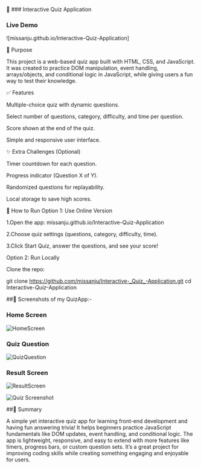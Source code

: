 🎯 ### Interactive Quiz Application

### Live Demo
![missanju.github.io/Interactive-Quiz-Application]

📌 Purpose

This project is a web-based quiz app built with HTML, CSS, and JavaScript.
It was created to practice DOM manipulation, event handling, arrays/objects, and conditional logic in JavaScript, while giving users a fun way to test their knowledge.


✅ Features

Multiple-choice quiz with dynamic questions.

Select number of questions, category, difficulty, and time per question.

Score shown at the end of the quiz.

Simple and responsive user interface.


✨ Extra Challenges (Optional)

Timer countdown for each question.

Progress indicator (Question X of Y).

Randomized questions for replayability.

Local storage to save high scores.



🚀 How to Run
Option 1: Use Online Version

1.Open the app: missanju.github.io/Interactive-Quiz-Application

2.Choose quiz settings (questions, category, difficulty, time).

3.Click Start Quiz, answer the questions, and see your score!


Option 2: Run Locally

Clone the repo:

git clone https://github.com/missanju/Interactive-_Quiz_-Application.git
cd Interactive-_Quiz_-Application

##📸 Screenshots  of my QuizApp:-
 
### Home Screen  
![HomeScreen](images/home.jpg)  

### Quiz Question  
![QuizQuestion](images/question.jpg)  

### Result Screen  
![ResultScreen](images/result.jpg)  

![Quiz Screenshot](https://raw.githubusercontent.com/missanju/Interactive-_Quiz_-Application/main/images/home.jpg)





##📝 Summary

A simple yet interactive quiz app for learning front-end development and having fun answering trivia!
It helps beginners practice JavaScript fundamentals like DOM updates, event handling, and conditional logic.
The app is lightweight, responsive, and easy to extend with more features like timers, progress bars, or custom question sets.
It’s a great project for improving coding skills while creating something engaging and enjoyable for users.

